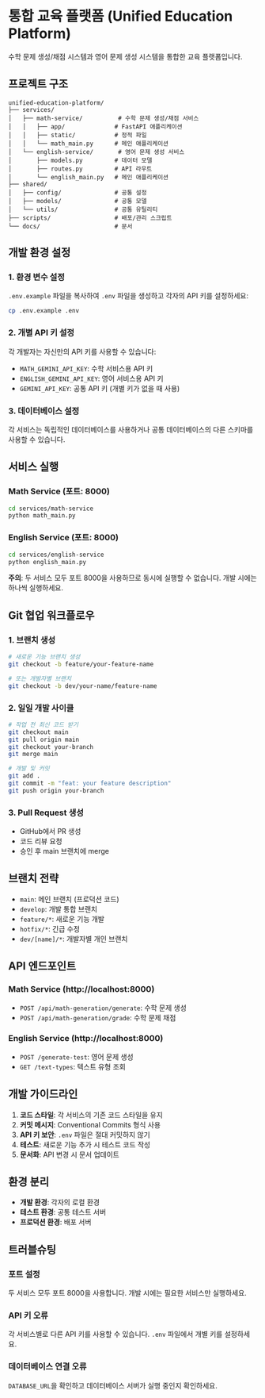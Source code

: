 # 통합 교육 플랫폼 (Unified Education Platform)

수학 문제 생성/채점 시스템과 영어 문제 생성 시스템을 통합한 교육 플랫폼입니다.

## 프로젝트 구조

```
unified-education-platform/
├── services/
│   ├── math-service/          # 수학 문제 생성/채점 서비스
│   │   ├── app/              # FastAPI 애플리케이션
│   │   ├── static/           # 정적 파일
│   │   └── math_main.py      # 메인 애플리케이션
│   └── english-service/       # 영어 문제 생성 서비스
│       ├── models.py         # 데이터 모델
│       ├── routes.py         # API 라우트
│       └── english_main.py   # 메인 애플리케이션
├── shared/
│   ├── config/               # 공통 설정
│   ├── models/               # 공통 모델
│   └── utils/                # 공통 유틸리티
├── scripts/                  # 배포/관리 스크립트
└── docs/                     # 문서
```

## 개발 환경 설정

### 1. 환경 변수 설정

`.env.example` 파일을 복사하여 `.env` 파일을 생성하고 각자의 API 키를 설정하세요:

```bash
cp .env.example .env
```

### 2. 개별 API 키 설정

각 개발자는 자신만의 API 키를 사용할 수 있습니다:

- `MATH_GEMINI_API_KEY`: 수학 서비스용 API 키
- `ENGLISH_GEMINI_API_KEY`: 영어 서비스용 API 키
- `GEMINI_API_KEY`: 공통 API 키 (개별 키가 없을 때 사용)

### 3. 데이터베이스 설정

각 서비스는 독립적인 데이터베이스를 사용하거나 공통 데이터베이스의 다른 스키마를 사용할 수 있습니다.

## 서비스 실행

### Math Service (포트: 8000)
```bash
cd services/math-service
python math_main.py
```

### English Service (포트: 8000)
```bash
cd services/english-service
python english_main.py
```

**주의**: 두 서비스 모두 포트 8000을 사용하므로 동시에 실행할 수 없습니다. 개발 시에는 하나씩 실행하세요.

## Git 협업 워크플로우

### 1. 브랜치 생성
```bash
# 새로운 기능 브랜치 생성
git checkout -b feature/your-feature-name

# 또는 개발자별 브랜치
git checkout -b dev/your-name/feature-name
```

### 2. 일일 개발 사이클
```bash
# 작업 전 최신 코드 받기
git checkout main
git pull origin main
git checkout your-branch
git merge main

# 개발 및 커밋
git add .
git commit -m "feat: your feature description"
git push origin your-branch
```

### 3. Pull Request 생성
- GitHub에서 PR 생성
- 코드 리뷰 요청
- 승인 후 main 브랜치에 merge

## 브랜치 전략

- `main`: 메인 브랜치 (프로덕션 코드)
- `develop`: 개발 통합 브랜치
- `feature/*`: 새로운 기능 개발
- `hotfix/*`: 긴급 수정
- `dev/[name]/*`: 개발자별 개인 브랜치

## API 엔드포인트

### Math Service (http://localhost:8000)
- `POST /api/math-generation/generate`: 수학 문제 생성
- `POST /api/math-generation/grade`: 수학 문제 채점

### English Service (http://localhost:8000)
- `POST /generate-test`: 영어 문제 생성
- `GET /text-types`: 텍스트 유형 조회

## 개발 가이드라인

1. **코드 스타일**: 각 서비스의 기존 코드 스타일을 유지
2. **커밋 메시지**: Conventional Commits 형식 사용
3. **API 키 보안**: `.env` 파일은 절대 커밋하지 않기
4. **테스트**: 새로운 기능 추가 시 테스트 코드 작성
5. **문서화**: API 변경 시 문서 업데이트

## 환경 분리

- **개발 환경**: 각자의 로컬 환경
- **테스트 환경**: 공통 테스트 서버
- **프로덕션 환경**: 배포 서버

## 트러블슈팅

### 포트 설정
두 서비스 모두 포트 8000을 사용합니다. 개발 시에는 필요한 서비스만 실행하세요.

### API 키 오류
각 서비스별로 다른 API 키를 사용할 수 있습니다. `.env` 파일에서 개별 키를 설정하세요.

### 데이터베이스 연결 오류
`DATABASE_URL`을 확인하고 데이터베이스 서버가 실행 중인지 확인하세요.